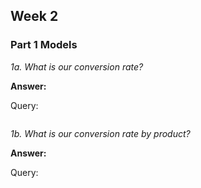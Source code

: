 ## Week 2 

### Part 1 Models 

*1a. What is our conversion rate?*

 **Answer:**


Query:
```ruby

```

*1b. What is our conversion rate by product?*

 **Answer:**


Query:
```ruby

```
